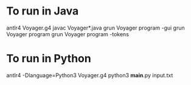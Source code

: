 # To run in Java

antlr4 Voyager.g4
javac Voyager*.java
grun Voyager program -gui
grun Voyager program
grun Voyager program -tokens


# To run in Python

antlr4 -Dlanguage=Python3 Voyager.g4
python3 __main__.py input.txt
